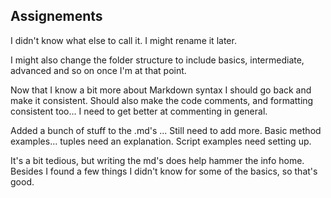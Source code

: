 ## Assignements
I didn't know what else to call it. I might rename it later.

I might also change the folder structure to include basics, intermediate, advanced and so on once I'm at that point.

Now that I know a bit more about Markdown syntax I should go back and make it consistent.
Should also make the code comments, and formatting consistent too...
I need to get better at commenting in general.

Added a bunch of stuff to the .md's ...
Still need to add more.
Basic method examples... tuples need an explanation. 
Script examples need setting up.

It's a bit tedious, but writing the md's does help hammer the info home.
Besides I found a few things I didn't know for some of the basics, so that's good.
